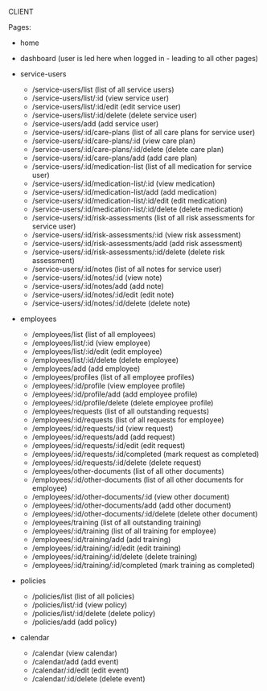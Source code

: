 CLIENT

Pages:

- home

- dashboard (user is led here when logged in - leading to all other pages)

- service-users
    - /service-users/list (list of all service users)
    - /service-users/list/:id (view service user)
    - /service-users/list/:id/edit (edit service user)
    - /service-users/list/:id/delete (delete service user)
    - /service-users/add (add service user)
    - /service-users/:id/care-plans (list of all care plans for service user)
    - /service-users/:id/care-plans/:id (view care plan)
    - /service-users/:id/care-plans/:id/delete (delete care plan)
    - /service-users/:id/care-plans/add (add care plan)
    - /service-users/:id/medication-list (list of all medication for service user)
    - /service-users/:id/medication-list/:id (view medication)
    - /service-users/:id/medication-list/add (add medication)
    - /service-users/:id/medication-list/:id/edit (edit medication)
    - /service-users/:id/medication-list/:id/delete (delete medication)
    - /service-users/:id/risk-assessments (list of all risk assessments for service user)
    - /service-users/:id/risk-assessments/:id (view risk assessment)
    - /service-users/:id/risk-assessments/add (add risk assessment)
    - /service-users/:id/risk-assessments/:id/delete (delete risk assessment)
    - /service-users/:id/notes (list of all notes for service user)
    - /service-users/:id/notes/:id (view note)
    - /service-users/:id/notes/add (add note)
    - /service-users/:id/notes/:id/edit (edit note)
    - /service-users/:id/notes/:id/delete (delete note)

- employees
    - /employees/list (list of all employees)
    - /employees/list/:id (view employee)
    - /employees/list/:id/edit (edit employee)
    - /employees/list/:id/delete (delete employee)
    - /employees/add (add employee)
    - /employees/profiles (list of all employee profiles)
    - /employees/:id/profile (view employee profile)
    - /employees/:id/profile/add (add employee profile)
    - /employees/:id/profile/delete (delete employee profile)
    - /employees/requests (list of all outstanding requests)
    - /employees/:id/requests (list of all requests for employee)
    - /employees/:id/requests/:id (view request)
    - /employees/:id/requests/add (add request)
    - /employees/:id/requests/:id/edit (edit request)
    - /employees/:id/requests/:id/completed (mark request as completed)
    - /employees/:id/requests/:id/delete (delete request)
    - /employees/other-documents (list of all other documents)
    - /employees/:id/other-documents (list of all other documents for employee)
    - /employees/:id/other-documents/:id (view other document)
    - /employees/:id/other-documents/add (add other document)
    - /employees/:id/other-documents/:id/delete (delete other document)
    - /employees/training (list of all outstanding training)
    - /employees/:id/training (list of all training for employee)
    - /employees/:id/training/add (add training)
    - /employees/:id/training/:id/edit (edit training)
    - /employees/:id/training/:id/delete (delete training)
    - /employees/:id/training/:id/completed (mark training as completed)

- policies
    - /policies/list (list of all policies)
    - /policies/list/:id (view policy)
    - /policies/list/:id/delete (delete policy)
    - /policies/add (add policy)

- calendar
    - /calendar (view calendar)
    - /calendar/add (add event)
    - /calendar/:id/edit (edit event)
    - /calendar/:id/delete (delete event)